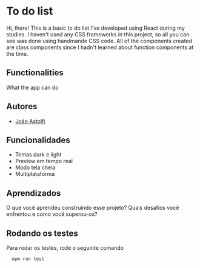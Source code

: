 
# To do list


Hi, there! This is a basic to do list I've developed using React during my studies. I haven't used any CSS frameworks in this project, so all you can see was done using handmande CSS code. All of the components created are class components since I hadn't learned about function components at the time. 


## Functionalities

What the app can do


## Autores

- [João Astolfi](https://www.github.com/jpastolfi)


## Funcionalidades

- Temas dark e light
- Preview em tempo real
- Modo tela cheia
- Multiplataforma


## Aprendizados

O que você aprendeu construindo esse projeto? Quais desafios você enfrentou e como você superou-os?


## Rodando os testes

Para rodar os testes, rode o seguinte comando

```bash
  npm run test
```

